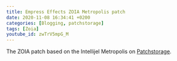 ```yaml
---
title: Empress Effects ZOIA Metropolis patch
date: 2020-11-08 16:34:41 +0200
categories: [Blogging, patchstorage]
tags: [Zoia]
youtube_id: zwTrV5mpG_M
---
```


The ZOIA patch based on the Intellijel Metropolis on <a href="https://patchstorage.com/author/snowdeaf/">Patchstorage</a>.